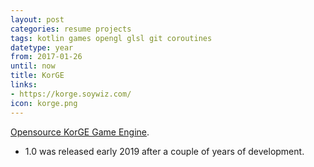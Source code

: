 ```yaml
---
layout: post
categories: resume projects
tags: kotlin games opengl glsl git coroutines
datetype: year
from: 2017-01-26
until: now
title: KorGE
links:
- https://korge.soywiz.com/
icon: korge.png
---
```


[Opensource KorGE Game Engine](https://korge.soywiz.com/).

* 1.0 was released early 2019 after a couple of years of development.
